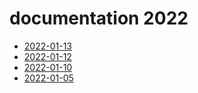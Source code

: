 # documentation 2022

- [2022-01-13](2022-01-13.md)
- [2022-01-12](2022-01-12.md)
- [2022-01-10](2022-01-10.md)
- [2022-01-05](2022-01-05.md)
